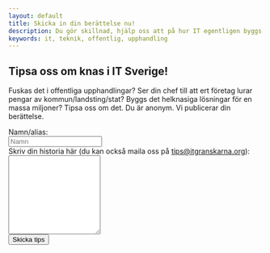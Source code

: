 ```yaml
---
layout: default
title: Skicka in din berättelse nu!
description: Du gör skillnad, hjälp oss att på hur IT egentligen byggs is Sverige.
keywords: it, teknik, offentlig, upphandling
---
```



 <section id="promo" class="promo section offset-header">
        <div class="container text-center">
        <h1 class="title tips">Tipsa oss om knas i IT Sverige!</h1>
            <p class="intro">Fuskas det i offentliga upphandlingar? Ser din chef till att ert företag lurar pengar av kommun/landsting/stat? Byggs det helknasiga lösningar för en massa miljoner? Tipsa oss om det. Du är anonym. Vi publicerar din berättelse.</p>
        </div>
    </section>

 
<section id="tips" class="docs section">  
     <div class="container">  
      <div class="docs-inner">

<form name="tipsa" method="POST" action="/tack.html" netlify>
  <div class="form-group row">
    <label for="inputName" class="col-form-label col-form-label-lg">Namn/alias: </label>
    <div>
      <input type="text" class="form-control form-control-lg" name="alias" id="inputName" placeholder="Namn">
    </div>
  </div>
  <div class="form-group row">
    <label for="exampleFormControlTextarea1" class="col-form-label col-form-label-lg">Skriv din historia här (du kan också maila oss på <a href="mailto:tips@itgranskarna.org">tips@itgranskarna.org</a>):</label>
    <textarea class="form-control form-control-lg" id="textArea" name="tips" rows="10"></textarea>
  </div>
    <div data-netlify-recaptcha></div>
  <div class="form-group row">
    <div>
      <button type="submit" class="btn btn-primary btn-lg">Skicka tips</button>
    </div>
  </div>
</form>
</div>
  </div>
</section>
   